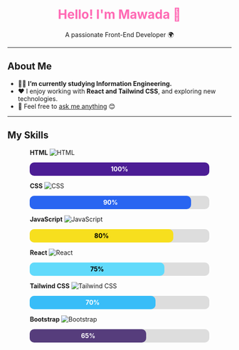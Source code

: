 <h1 align="center" style="color: #FF69B4;">Hello! I'm Mawada 👋</h1>
<p align="center">A passionate Front-End Developer 🌍</p>

---

## About Me
- 👩‍💻 **I’m currently studying Information Engineering.**  
- ❤️ I enjoy working with **React and Tailwind CSS**, and exploring new technologies.  
- 💬 Feel free to [ask me anything](#) 😊  

---

## My Skills

<div style="width: 80%; margin: auto;">
  <!-- HTML -->
  <p><strong>HTML</strong> <img src="https://img.shields.io/badge/HTML-100%25-purple" alt="HTML"></p>
  <div style="background-color: #ddd; width: 100%; height: 30px; border-radius: 10px; margin-bottom: 10px;">
    <div style="background-color: #4c1d95; width: 100%; height: 100%; border-radius: 10px; text-align: center; line-height: 30px; color: white; font-weight: bold;">100%</div>
  </div>

  <!-- CSS -->
  <p><strong>CSS</strong> <img src="https://img.shields.io/badge/CSS-90%25-blue" alt="CSS"></p>
  <div style="background-color: #ddd; width: 100%; height: 30px; border-radius: 10px; margin-bottom: 10px;">
    <div style="background-color: #2965f1; width: 90%; height: 100%; border-radius: 10px; text-align: center; line-height: 30px; color: white; font-weight: bold;">90%</div>
  </div>

  <!-- JavaScript -->
  <p><strong>JavaScript</strong> <img src="https://img.shields.io/badge/JavaScript-80%25-yellow" alt="JavaScript"></p>
  <div style="background-color: #ddd; width: 100%; height: 30px; border-radius: 10px; margin-bottom: 10px;">
    <div style="background-color: #f7df1e; width: 80%; height: 100%; border-radius: 10px; text-align: center; line-height: 30px; color: black; font-weight: bold;">80%</div>
  </div>

  <!-- React -->
  <p><strong>React</strong> <img src="https://img.shields.io/badge/React-75%25-lightblue" alt="React"></p>
  <div style="background-color: #ddd; width: 100%; height: 30px; border-radius: 10px; margin-bottom: 10px;">
    <div style="background-color: #61dafb; width: 75%; height: 100%; border-radius: 10px; text-align: center; line-height: 30px; color: black; font-weight: bold;">75%</div>
  </div>

  <!-- Tailwind CSS -->
  <p><strong>Tailwind CSS</strong> <img src="https://img.shields.io/badge/Tailwind%20CSS-70%25-lightgreen" alt="Tailwind CSS"></p>
  <div style="background-color: #ddd; width: 100%; height: 30px; border-radius: 10px; margin-bottom: 10px;">
    <div style="background-color: #38bdf8; width: 70%; height: 100%; border-radius: 10px; text-align: center; line-height: 30px; color: white; font-weight: bold;">70%</div>
  </div>

  <!-- Bootstrap -->
  <p><strong>Bootstrap</strong> <img src="https://img.shields.io/badge/Bootstrap-65%25-darkviolet" alt="Bootstrap"></p>
  <div style="background-color: #ddd; width: 100%; height: 30px; border-radius: 10px; margin-bottom: 10px;">
    <div style="background-color: #563d7c; width: 65%; height: 100%; border-radius: 10px; text-align: center; line-height: 30px; color: white; font-weight: bold;">65%</div>
  </div>

</div>
